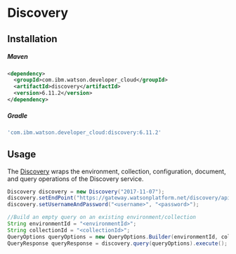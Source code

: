 # Discovery

## Installation

##### Maven
```xml
<dependency>
  <groupId>com.ibm.watson.developer_cloud</groupId>
  <artifactId>discovery</artifactId>
  <version>6.11.2</version>
</dependency>
```

##### Gradle
```gradle
'com.ibm.watson.developer_cloud:discovery:6.11.2'
```

## Usage
The [Discovery][discovery] wraps the environment, collection, configuration, document, and query operations of the Discovery service.

```java
Discovery discovery = new Discovery("2017-11-07");
discovery.setEndPoint("https://gateway.watsonplatform.net/discovery/api/");
discovery.setUsernameAndPassword("<username>", "<password>");

//Build an empty query on an existing environment/collection
String environmentId = "<environmentId>";
String collectionId = "<collectionId>";
QueryOptions queryOptions = new QueryOptions.Builder(environmentId, collectionId).build();
QueryResponse queryResponse = discovery.query(queryOptions).execute();
```

[discovery]: https://console.bluemix.net/docs/services/discovery/getting-started.html
